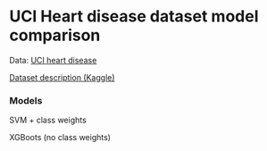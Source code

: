# UCI Heart disease dataset model comparison

Data: [UCI heart disease](https://archive.ics.uci.edu/dataset/45/heart+disease) 

[Dataset description (Kaggle)](https://www.kaggle.com/datasets/redwankarimsony/heart-disease-data)

### Models 

SVM + class weights

XGBoots (no class weights)
